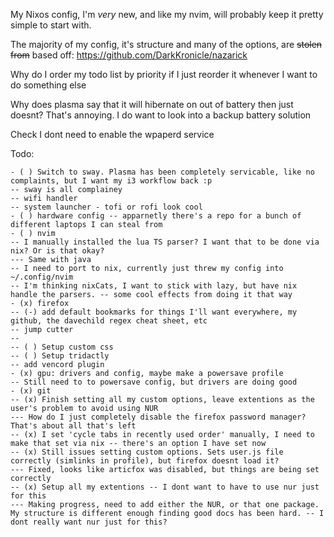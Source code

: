 My Nixos config, I'm *very* new, and like my nvim, will probably keep it pretty simple to start with.

The majority of my config, it's structure and many of the options, are ~~stolen from~~ based off:
https://github.com/DarkKronicle/nazarick

Why do I order my todo list by priority if I just reorder it whenever I want to do something else


Why does plasma say that it will hibernate on out of battery then just doesnt? That's annoying.
I do want to look into a backup battery solution


Check I dont need to enable the wpaperd service

Todo:
```neorg
- ( ) Switch to sway. Plasma has been completely servicable, like no complaints, but I want my i3 workflow back :p
-- sway is all complainey
-- wifi handler
-- system launcher - tofi or rofi look cool
- ( ) hardware config -- apparnetly there's a repo for a bunch of different laptops I can steal from
- ( ) nvim
-- I manually installed the lua TS parser? I want that to be done via nix? Or is that okay?
--- Same with java
-- I need to port to nix, currently just threw my config into ~/.config/nvim
-- I'm thinking nixCats, I want to stick with lazy, but have nix handle the parsers. -- some cool effects from doing it that way
- (x) firefox
-- (-) add default bookmarks for things I'll want everywhere, my github, the davechild regex cheat sheet, etc
-- jump cutter
-- 
-- ( ) Setup custom css
-- ( ) Setup tridactly
-- add vencord plugin
- (x) gpu: drivers and config, maybe make a powersave profile
-- Still need to to powersave config, but drivers are doing good
- (x) git
-- (x) Finish setting all my custom options, leave extentions as the user's problem to avoid using NUR
--- How do I just completely disable the firefox password manager? That's about all that's left
-- (x) I set 'cycle tabs in recently used order' manually, I need to make that set via nix -- there's an option I have set now
-- (x) Still issues setting custom options. Sets user.js file correctly (simlinks in profile), but firefox doesnt load it?
--- Fixed, looks like articfox was disabled, but things are being set correctly
-- (x) Setup all my extentions -- I dont want to have to use nur just for this
--- Making progress, need to add either the NUR, or that one package. My structure is different enough finding good docs has been hard. -- I dont really want nur just for this?
```
